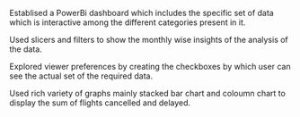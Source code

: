 Establised a PowerBi dashboard which includes the specific set of data which is interactive among the different categories present in it.

Used slicers and filters to show the monthly wise insights of the analysis of the data.

Explored viewer preferences by creating the checkboxes by which user can see the actual set of the required data.

Used rich variety of graphs mainly stacked bar chart and coloumn chart to display the sum of flights cancelled and delayed.
